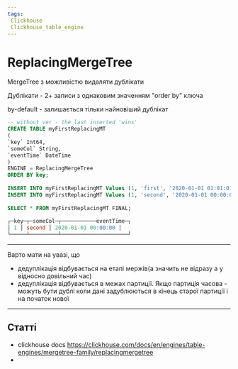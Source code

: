 ```yaml
---
tags:
 Clickhouse
 Clickhouse_table_engine
---
```


# ReplacingMergeTree

MergeTree з можливістю видаляти дублікати

Дублікати - 2+ записи з однаковим значенням "order by" ключа

by-default - залишається тільки найновіший дублікат


```sql
-- without ver - the last inserted 'wins'  
CREATE TABLE myFirstReplacingMT  
(  
`key` Int64,  
`someCol` String,  
`eventTime` DateTime  
)  
ENGINE = ReplacingMergeTree  
ORDER BY key;  
  
INSERT INTO myFirstReplacingMT Values (1, 'first', '2020-01-01 01:01:01');  
INSERT INTO myFirstReplacingMT Values (1, 'second', '2020-01-01 00:00:00');  
  
SELECT * FROM myFirstReplacingMT FINAL;  
  
┌─key─┬─someCol─┬───────────eventTime─┐  
│ 1 │ second │ 2020-01-01 00:00:00 │  
└─────┴─────────┴─────────────────────┘
```

---

Варто мати на увазі, що 

- дедуплікація відбувається на етапі мержів(а значить не відразу а у відносно довільний час)
- дедуплікація відбувається в межах партиції. Якщо партиція часова - можуть бути дублі коли дані задублюються в кінець старої партиції і на початок нової


---


## Статті

- clickhouse docs https://clickhouse.com/docs/en/engines/table-engines/mergetree-family/replacingmergetree
- 